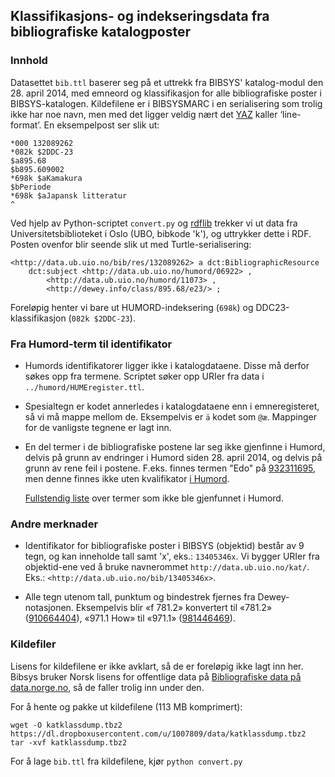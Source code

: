 ## Klassifikasjons- og indekseringsdata fra bibliografiske katalogposter

### Innhold

Datasettet `bib.ttl` baserer seg på et uttrekk fra BIBSYS' katalog-modul
den 28. april 2014, med emneord og klassifikasjon for alle bibliografiske poster i
BIBSYS-katalogen. Kildefilene er i BIBSYSMARC i en serialisering som trolig ikke
har noe navn, men med det ligger veldig nært det
[YAZ](http://www.indexdata.com/yaz/doc/yaz-marcdump.html)
kaller ‘line-format’. En eksempelpost ser slik ut:

    *000 132089262
    *082k $2DDC-23
    $a895.68
    $b895.609002
    *698k $aKamakura
    $bPeriode
    *698k $aJapansk litteratur
    ^

Ved hjelp av Python-scriptet `convert.py` og [rdflib](https://github.com/RDFLib/rdflib)
trekker vi ut data fra Universitetsbiblioteket i Oslo (UBO, bibkode 'k'), og uttrykker
dette i RDF. Posten ovenfor blir seende slik ut med Turtle-serialisering:

    <http://data.ub.uio.no/bib/res/132089262> a dct:BibliographicResource
        dct:subject <http://data.ub.uio.no/humord/06922> ,
            <http://data.ub.uio.no/humord/11073> ,
            <http://dewey.info/class/895.68/e23/> ;

Foreløpig henter vi bare ut HUMORD-indeksering (`698k`)
og DDC23-klassifikasjon (`082k $2DDC-23`).

### Fra Humord-term til identifikator

* Humords identifikatorer ligger ikke i katalogdataene. Disse må derfor søkes
  opp fra termene. Scriptet søker opp URIer fra data i `../humord/HUMEregister.ttl`.

* Spesialtegn er kodet annerledes i katalogdataene enn i emneregisteret, så vi
  må mappe mellom de. Eksempelvis er `ä` kodet som `@æ`. Mappinger for de
  vanligste tegnene er lagt inn.

* En del termer i de bibliografiske postene lar seg ikke
  gjenfinne i Humord, delvis på grunn av endringer i Humord siden 28. april 2014,
  og delvis på grunn av rene feil i postene. F.eks. finnes termen "Edo" på
  [932311695](http://ask.bibsys.no/ask/action/show?kid=biblio&visningsformat=bibsysmarc&pid=932311695),
  men denne finnes ikke uten kvalifikator [i Humord](http://wgate.bibsys.no/gate1/FIND?bd=Edo&base=HUMORD&type=search).

  [Fullstendig liste](https://gist.github.com/danmichaelo/a3535d9239eecd9fa4b4)
  over termer som ikke ble gjenfunnet i Humord.  

### Andre merknader
* Identifikator for bibliografiske poster i BIBSYS (objektid) består av 9 tegn,
  og kan inneholde tall samt 'x', eks.: `13405346x`. Vi bygger URIer fra objektid-ene
  ved å bruke navnerommet `http://data.ub.uio.no/kat/`.
  Eks.: `<http://data.ub.uio.no/bib/13405346x>`.

* Alle tegn utenom tall, punktum og bindestrek fjernes fra Dewey-notasjonen.
  Eksempelvis blir «f 781.2» konvertert til «781.2»
  ([910664404](http://ask.bibsys.no/ask/action/show?kid=biblio&visningsformat=bibsysmarc&pid=910664404)),
  «971.1 How» til «971.1»
  ([981446469](http://ask.bibsys.no/ask/action/show?kid=biblio&visningsformat=bibsysmarc&pid=981446469)).

### Kildefiler

Lisens for kildefilene er ikke avklart, så de er foreløpig ikke lagt inn her.
Bibsys bruker Norsk lisens for offentlige data på [Bibliografiske data på data.norge.no](http://data.norge.no/data/bibsys/bibsys-bibliotekbase-bibliografiske-data-sru), så de faller trolig inn under den.

For å hente og pakke ut kildefilene (113 MB komprimert):

    wget -O katklassdump.tbz2 https://dl.dropboxusercontent.com/u/1007809/data/katklassdump.tbz2
    tar -xvf katklassdump.tbz2

For å lage `bib.ttl` fra kildefilene, kjør `python convert.py`
